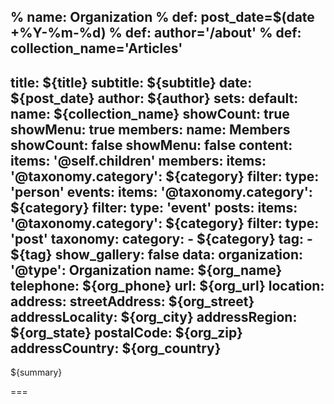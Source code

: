 % name: Organization
% def: post_date=$(date +%Y-%m-%d)
% def: author='/about'
% def: collection_name='Articles'
---
title: ${title}
subtitle: ${subtitle}
date: ${post_date}
author: ${author}
sets:
    default:
        name: ${collection_name}
        showCount: true
        showMenu: true
    members:
        name: Members
        showCount: false
        showMenu: false
content:
    items: '@self.children'
members:
    items: 
        '@taxonomy.category': ${category}
    filter:
        type: 'person'
events:
    items: 
        '@taxonomy.category': ${category}
    filter:
        type: 'event'
posts:
    items: 
        '@taxonomy.category': ${category}
    filter:
        type: 'post'
taxonomy:
    category:
        - ${category}
    tag:
        - ${tag}
show_gallery: false
data:
    organization:
        '@type': Organization
        name: ${org_name}
        telephone: ${org_phone}
        url: ${org_url}
        location:
            address:
                streetAddress: ${org_street}
                addressLocality: ${org_city}
                addressRegion: ${org_state}
                postalCode: ${org_zip}
                addressCountry: ${org_country}
---

${summary}

===

